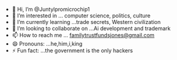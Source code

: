 - 👋 Hi, I’m @Juntylpromicrochip1
- 👀 I’m interested in ... computer science, politics, culture 
- 🌱 I’m currently learning ...trade secrets, Western civilization 
- 💞️ I’m looking to collaborate on ...Ai development and trademark 
- 📫 How to reach me ... familytrustfundsjones@gmail.com
- 😄 Pronouns: ...he,him,i,king
- ⚡ Fun fact: ...the government is the only hackers

<!---
Juntylpromicrochip1/Juntylpromicrochip1 is a ✨ special ✨ repository because its `README.md` (this file) appears on your GitHub profile.
You can click the Preview link to take a look at your changes.
--->
